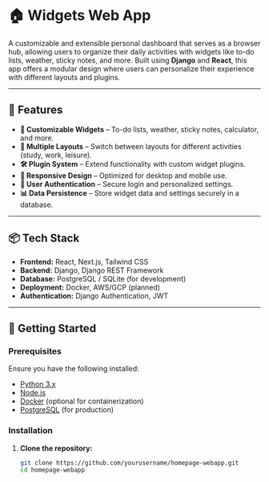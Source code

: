 # 🏠 Widgets Web App

A customizable and extensible personal dashboard that serves as a browser hub, allowing users to organize their daily activities with widgets like to-do lists, weather, sticky notes, and more. Built using **Django** and **React**, this app offers a modular design where users can personalize their experience with different layouts and plugins.

---

## 🚀 Features

- **🧩 Customizable Widgets** – To-do lists, weather, sticky notes, calculator, and more.
- **🎨 Multiple Layouts** – Switch between layouts for different activities (study, work, leisure).
- **🛠 Plugin System** – Extend functionality with custom widget plugins.
- **📱 Responsive Design** – Optimized for desktop and mobile use.
- **🔐 User Authentication** – Secure login and personalized settings.
- **📊 Data Persistence** – Store widget data and settings securely in a database.

---

## 📦 Tech Stack

- **Frontend:** React, Next.js, Tailwind CSS
- **Backend:** Django, Django REST Framework
- **Database:** PostgreSQL / SQLite (for development)
- **Deployment:** Docker, AWS/GCP (planned)
- **Authentication:** Django Authentication, JWT

---

## 📖 Getting Started

### Prerequisites

Ensure you have the following installed:

- [Python 3.x](https://www.python.org/downloads/)
- [Node.js](https://nodejs.org/)
- [Docker](https://www.docker.com/) (optional for containerization)
- [PostgreSQL](https://www.postgresql.org/) (for production)

### Installation

1. **Clone the repository:**
   ```bash
   git clone https://github.com/yourusername/homepage-webapp.git
   cd homepage-webapp
